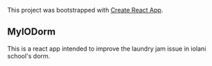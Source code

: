 This project was bootstrapped with [Create React App](https://github.com/facebook/create-react-app).

## MyIODorm

This is a react app intended to improve the laundry jam issue in iolani school's dorm.


